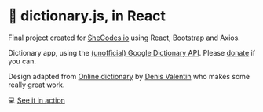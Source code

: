 # 📖 dictionary.js, in React

Final project created for [SheCodes.io](https://www.shecodes.io) using React, Bootstrap and Axios.

Dictionary app, using the [(unofficial) Google Dictionary API](https://dictionaryapi.dev). Please [donate](https://www.paypal.com/paypalme/paytosuraj) if you can.

Design adapted from [Online dictionary](https://dribbble.com/shots/7114674-Online-dictionary) by [Denis Valentin](https://dribbble.com/denisvaletin) who makes some really great work.

💻 [See it in action](https://kimberleychallisdictionary.netlify.app)
